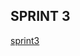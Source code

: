 ## SPRINT 3

[sprint3](https://drive.google.com/file/d/1I7ZWoMH9waNKvGnjbQ_z2kzV3Jjyk3XV/view?usp=sharing) 

